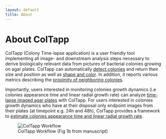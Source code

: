 ```yaml
---
layout: default
title: About
---
```

# About ColTapp
ColTapp (Colony Time-lapse application) is a user friendly tool implementing all image- and downstream analysis steps necessary to derive biologically relevant data from pictures of bacterial colonies growing on agar plates. 
ColTapp can automatically [detect colonies](https://coltapp.github.io/detect.html) and return their size and position as well as [shape and color](https://coltapp.github.io/characteristics.html). In addition, it reports various metrics describing the [proximity of neighboring colonies](https://coltapp.github.io/characteristics.html).

Importantly, users interested in monitoring colonies growth dynamics (i.e colonies appearance time and linear radial growth rate) can analyze [time-lapse imaged agar plates](https://coltapp.github.io/timelapse.html) with ColTapp. For users interested in colonies growth dynamics who have at their disposal only endpoint images from their plates (at timepoint e.g. 24h and 48h), ColTapp provides a framework to [estimate colonies appearance time and linear radial growth rate](https://coltapp.github.io/endpoint.html).

<figure>
  <img src="{{site.url}}/assets/images/Workflow.png" alt="ColTapp Workflow"/>
  <figcaption>ColTapp Workflow (Fig 1b from manuscript) </figcaption>
</figure>

